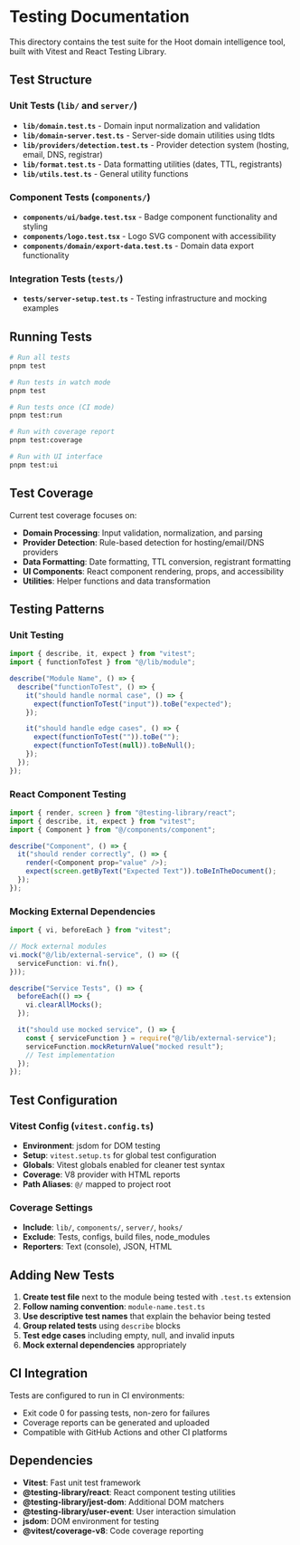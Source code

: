 # Testing Documentation

This directory contains the test suite for the Hoot domain intelligence tool, built with Vitest and React Testing Library.

## Test Structure

### Unit Tests (`lib/` and `server/`)
- **`lib/domain.test.ts`** - Domain input normalization and validation
- **`lib/domain-server.test.ts`** - Server-side domain utilities using tldts
- **`lib/providers/detection.test.ts`** - Provider detection system (hosting, email, DNS, registrar)
- **`lib/format.test.ts`** - Data formatting utilities (dates, TTL, registrants)
- **`lib/utils.test.ts`** - General utility functions

### Component Tests (`components/`)
- **`components/ui/badge.test.tsx`** - Badge component functionality and styling
- **`components/logo.test.tsx`** - Logo SVG component with accessibility
- **`components/domain/export-data.test.ts`** - Domain data export functionality

### Integration Tests (`tests/`)
- **`tests/server-setup.test.ts`** - Testing infrastructure and mocking examples

## Running Tests

```bash
# Run all tests
pnpm test

# Run tests in watch mode  
pnpm test

# Run tests once (CI mode)
pnpm test:run

# Run with coverage report
pnpm test:coverage

# Run with UI interface
pnpm test:ui
```

## Test Coverage

Current test coverage focuses on:
- **Domain Processing**: Input validation, normalization, and parsing
- **Provider Detection**: Rule-based detection for hosting/email/DNS providers
- **Data Formatting**: Date formatting, TTL conversion, registrant formatting
- **UI Components**: React component rendering, props, and accessibility
- **Utilities**: Helper functions and data transformation

## Testing Patterns

### Unit Testing
```typescript
import { describe, it, expect } from "vitest";
import { functionToTest } from "@/lib/module";

describe("Module Name", () => {
  describe("functionToTest", () => {
    it("should handle normal case", () => {
      expect(functionToTest("input")).toBe("expected");
    });

    it("should handle edge cases", () => {
      expect(functionToTest("")).toBe("");
      expect(functionToTest(null)).toBeNull();
    });
  });
});
```

### React Component Testing
```typescript
import { render, screen } from "@testing-library/react";
import { describe, it, expect } from "vitest";
import { Component } from "@/components/component";

describe("Component", () => {
  it("should render correctly", () => {
    render(<Component prop="value" />);
    expect(screen.getByText("Expected Text")).toBeInTheDocument();
  });
});
```

### Mocking External Dependencies
```typescript
import { vi, beforeEach } from "vitest";

// Mock external modules
vi.mock("@/lib/external-service", () => ({
  serviceFunction: vi.fn(),
}));

describe("Service Tests", () => {
  beforeEach(() => {
    vi.clearAllMocks();
  });

  it("should use mocked service", () => {
    const { serviceFunction } = require("@/lib/external-service");
    serviceFunction.mockReturnValue("mocked result");
    // Test implementation
  });
});
```

## Test Configuration

### Vitest Config (`vitest.config.ts`)
- **Environment**: jsdom for DOM testing
- **Setup**: `vitest.setup.ts` for global test configuration
- **Globals**: Vitest globals enabled for cleaner test syntax
- **Coverage**: V8 provider with HTML reports
- **Path Aliases**: `@/` mapped to project root

### Coverage Settings
- **Include**: `lib/`, `components/`, `server/`, `hooks/`
- **Exclude**: Tests, configs, build files, node_modules
- **Reporters**: Text (console), JSON, HTML

## Adding New Tests

1. **Create test file** next to the module being tested with `.test.ts` extension
2. **Follow naming convention**: `module-name.test.ts` 
3. **Use descriptive test names** that explain the behavior being tested
4. **Group related tests** using `describe` blocks
5. **Test edge cases** including empty, null, and invalid inputs
6. **Mock external dependencies** appropriately

## CI Integration

Tests are configured to run in CI environments:
- Exit code 0 for passing tests, non-zero for failures
- Coverage reports can be generated and uploaded
- Compatible with GitHub Actions and other CI platforms

## Dependencies

- **Vitest**: Fast unit test framework
- **@testing-library/react**: React component testing utilities
- **@testing-library/jest-dom**: Additional DOM matchers
- **@testing-library/user-event**: User interaction simulation
- **jsdom**: DOM environment for testing
- **@vitest/coverage-v8**: Code coverage reporting